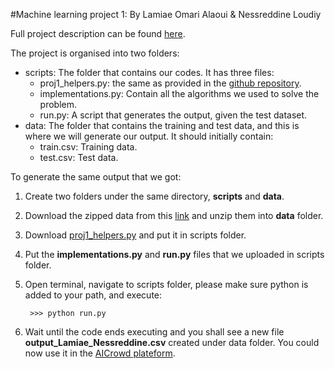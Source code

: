 #Machine learning project 1: By Lamiae Omari Alaoui & Nessreddine Loudiy


Full project description can be found [here](https://github.com/epfml/ML_course/blob/master/projects/project1/project1_description.pdf).  

The project is organised into two folders:

- scripts: The folder that contains our codes. It has three files:
	- proj1_helpers.py: the same as provided in the [github repository](https://github.com/epfml/ML_course/blob/master/projects/project1/scripts/proj1_helpers.py).
	- implementations.py: Contain all the algorithms we used to solve the problem.
	- run.py: A script that generates the output, given the test dataset.
- data: The folder that contains the training and test data, and this is where we will generate our output. It should initially contain:
	- train.csv: Training data.
	- test.csv: Test data.

To generate the same output that we got:

1. Create two folders under the same directory, **scripts** and **data**.
2. Download the zipped data from this [link](https://github.com/epfml/ML_course/tree/master/projects/project1/data) and unzip them into **data** folder.
3. Download [proj1_helpers.py](https://github.com/epfml/ML_course/blob/master/projects/project1/scripts/proj1_helpers.py) and put it in scripts folder.
4. Put the **implementations.py** and **run.py** files that we uploaded in scripts folder.
5. Open terminal, navigate to scripts folder, please make sure python is added to your path, and execute:

		>>> python run.py
		
6. Wait until the code ends executing and you shall see a new file **output_Lamiae_Nessreddine.csv** created under data folder. You could now use it in the [AICrowd plateform](https://www.aicrowd.com/challenges/epfl-machine-learning-higgs-2019).
		
